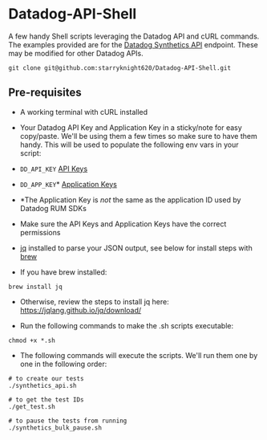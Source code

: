 # Datadog-API-Shell
A few handy Shell scripts leveraging the Datadog API and cURL commands. The examples provided are for the [Datadog Synthetics API](https://docs.datadoghq.com/api/latest/synthetics/) endpoint. These may be modified for other Datadog APIs. 

```
git clone git@github.com:starryknight620/Datadog-API-Shell.git
```

## Pre-requisites

- A working terminal with cURL installed  

- Your Datadog API Key and Application Key in a sticky/note for easy copy/paste. We'll be using them a few times so make sure to have them handy. This will be used to populate the following env vars in your script:

- `DD_API_KEY` [API Keys](https://app.datadoghq.com/organization-settings/api-keys)  
- `DD_APP_KEY`* [Application Keys](https://app.datadoghq.com/organization-settings/application-keys)
- *The Application Key is _not_ the same as the application ID used by Datadog RUM SDKs
- Make sure the API Keys and Application Keys have the correct permissions

- [jq](https://jqlang.github.io/jq/) installed to parse your JSON output, see below for install steps with [brew](https://brew.sh/)

- If you have brew installed:

```
brew install jq
```

- Otherwise, review the steps to install jq here: https://jqlang.github.io/jq/download/

- Run the following commands to make the .sh scripts executable:

```
chmod +x *.sh
```

- The following commands will execute the scripts. We'll run them one by one in the following order:

```
# to create our tests
./synthetics_api.sh 
```

```
# to get the test IDs
./get_test.sh 
```

```
# to pause the tests from running
./synthetics_bulk_pause.sh 
```
